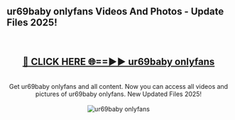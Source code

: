 <h2>ur69baby onlyfans Videos And Photos - Update Files 2025!</h2>
<br>
<div align="center">
<h2><a href="https://linkcuts.com/hfmhzwbr" rel="nofollow">🔴 CLICK HERE 🌐==►► ur69baby onlyfans</a></h2>
<br>
Get ur69baby onlyfans and all content. Now you can access all videos and pictures of ur69baby onlyfans. New Updated Files 2025!
<br>
<br>
<a href="https://linkcuts.com/hfmhzwbr" rel="nofollow" data-target="animated-image.originalLink"><img src="https://i.ibb.co.com/WyWwxjT/player-gif2.gif" alt="ur69baby onlyfans" style="max-width: 100%; display: inline-block;" data-target="animated-image.originalImage"></a>
</div>
<br>